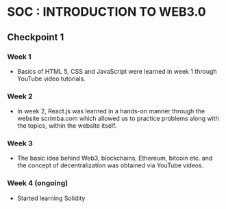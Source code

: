 # SOC : INTRODUCTION TO WEB3.0

## Checkpoint 1

### Week 1
*	Basics of HTML 5, CSS and JavaScript were learned in week 1 through YouTube video tutorials.
###	Week 2
*	In week 2, React.js was learned in a hands-on manner through the website scrimba.com which allowed us to practice problems along with the topics, within the website itself.
###	Week 3
*	The basic idea behind Web3, blockchains, Ethereum, bitcoin etc. and the concept of decentralization was obtained via YouTube videos.
###	Week 4 (ongoing)
*	Started learning Solidity
